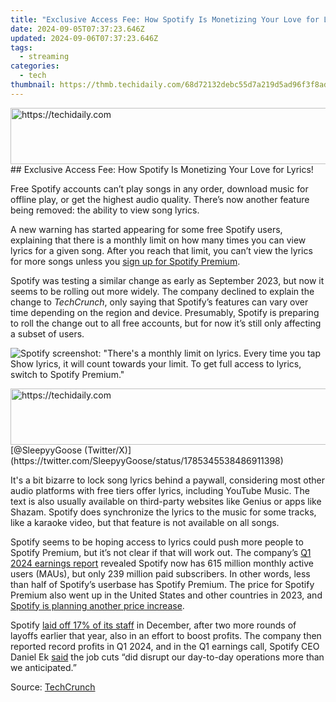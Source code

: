 ```yaml
---
title: "Exclusive Access Fee: How Spotify Is Monetizing Your Love for Lyrics!"
date: 2024-09-05T07:37:23.646Z
updated: 2024-09-06T07:37:23.646Z
tags:
  - streaming
categories:
  - tech
thumbnail: https://thmb.techidaily.com/68d72132debc55d7a219d5ad96f3f8ade10f55eb90774e1fcb8b0eea83e6c871.png
---
```


<!-- affiliate ads begin -->
<a href="https://aligracehair.sjv.io/c/5597632/1902324/19272" target="_top" id="1902324">
  <img src="//a.impactradius-go.com/display-ad/19272-1902324" border="0" alt="https://techidaily.com" width="728" height="90"/>
</a>
<img height="0" width="0" src="https://aligracehair.sjv.io/i/5597632/1902324/19272" style="position:absolute;visibility:hidden;" border="0" />
<!-- affiliate ads end -->
## Exclusive Access Fee: How Spotify Is Monetizing Your Love for Lyrics!

Free Spotify accounts can’t play songs in any order, download music for offline play, or get the highest audio quality. There’s now another feature being removed: the ability to view song lyrics.

 A new warning has started appearing for some free Spotify users, explaining that there is a monthly limit on how many times you can view lyrics for a given song. After you reach that limit, you can’t view the lyrics for more songs unless you [sign up for Spotify Premium](https://twitter-videos.techidaily.com/new-in-2024-digital-drama-videoviral-sagas-unfold-online/).

 Spotify was testing a similar change as early as September 2023, but now it seems to be rolling out more widely. The company declined to explain the change to _TechCrunch_, only saying that Spotify’s features can vary over time depending on the region and device. Presumably, Spotify is preparing to roll the change out to all free accounts, but for now it’s still only affecting a subset of users.

![Spotify screenshot: "There's a monthly limit on lyrics. Every time you tap Show lyrics, it will count towards your limit. To get full access to lyrics, switch to Spotify Premium."](https://static1.howtogeekimages.com/wordpress/wp-content/uploads/2024/05/gmbstdrxyaayu3c.jpg) 

<!-- affiliate ads begin -->
<a href="https://appsumo.8odi.net/c/5597632/2030370/7443" target="_top" id="2030370">
  <img src="//a.impactradius-go.com/display-ad/7443-2030370" border="0" alt="https://techidaily.com" width="728" height="90"/>
</a>
<img height="0" width="0" src="https://appsumo.8odi.net/i/5597632/2030370/7443" style="position:absolute;visibility:hidden;" border="0" />
<!-- affiliate ads end -->
[@SleepyyGoose (Twitter/X)](https://twitter.com/SleepyyGoose/status/1785345538486911398)

 It's a bit bizarre to lock song lyrics behind a paywall, considering most other audio platforms with free tiers offer lyrics, including YouTube Music. The text is also usually available on third-party websites like Genius or apps like Shazam. Spotify does synchronize the lyrics to the music for some tracks, like a karaoke video, but that feature is not available on all songs.

 Spotify seems to be hoping access to lyrics could push more people to Spotify Premium, but it’s not clear if that will work out. The company’s [Q1 2024 earnings report](https://newsroom.spotify.com/2024-04-23/spotify-reports-first-quarter-2024-earnings/) revealed Spotify now has 615 million monthly active users (MAUs), but only 239 million paid subscribers. In other words, less than half of Spotify’s userbase has Spotify Premium. The price for Spotify Premium also went up in the United States and other countries in 2023, and [Spotify is planning another price increase](https://extra-approaches.techidaily.com/updated-mastering-the-art-of-disconnecting-from-your-old-linkedin-account/).

 Spotify [laid off 17% of its staff](https://www.npr.org/2023/12/04/1216950219/spotify-layoffs-17-percent-tech) in December, after two more rounds of layoffs earlier that year, also in an effort to boost profits. The company then reported record profits in Q1 2024, and in the Q1 earnings call, Spotify CEO Daniel Ek [said](https://www.forbes.com/sites/jackkelly/2024/04/26/spotifys-recent-layoffs-impacted-the-company-more-than-anticipated/?sh=3a20626e4139) the job cuts “did disrupt our day-to-day operations more than we anticipated.”

 Source: [TechCrunch](https://techcrunch.com/2024/05/02/spotify-is-quietly-moves-lyrics-behind-a-paywall/)

<ins class="adsbygoogle"
     style="display:block"
     data-ad-format="autorelaxed"
     data-ad-client="ca-pub-7571918770474297"
     data-ad-slot="1223367746"></ins>



<ins class="adsbygoogle"
     style="display:block"
     data-ad-client="ca-pub-7571918770474297"
     data-ad-slot="8358498916"
     data-ad-format="auto"
     data-full-width-responsive="true"></ins>


